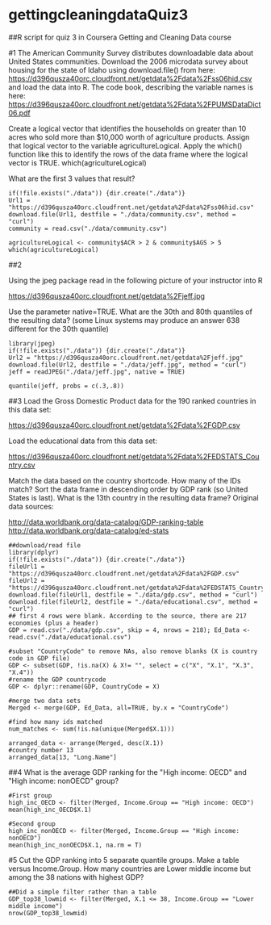 # gettingcleaningdataQuiz3
##R script for quiz 3 in Coursera Getting and Cleaning Data course

#1
The American Community Survey distributes downloadable data about United States communities. Download the 2006 microdata survey about housing for the state of Idaho using download.file() from here: 
https://d396qusza40orc.cloudfront.net/getdata%2Fdata%2Fss06hid.csv
and load the data into R. The code book, describing the variable names is here:
https://d396qusza40orc.cloudfront.net/getdata%2Fdata%2FPUMSDataDict06.pdf

Create a logical vector that identifies the households on greater than 10 acres who sold more than $10,000 worth of agriculture products. Assign that logical vector to the variable agricultureLogical. Apply the which() function like this to identify the rows of the data frame where the logical vector is TRUE.
which(agricultureLogical)

What are the first 3 values that result?
```
if(!file.exists("./data")) {dir.create("./data")}
Url1 = "https://d396qusza40orc.cloudfront.net/getdata%2Fdata%2Fss06hid.csv"
download.file(Url1, destfile = "./data/community.csv", method = "curl")
community = read.csv("./data/community.csv")

agricultureLogical <- community$ACR > 2 & community$AGS > 5
which(agricultureLogical)
```
##2

Using the jpeg package read in the following picture of your instructor into R

https://d396qusza40orc.cloudfront.net/getdata%2Fjeff.jpg

Use the parameter native=TRUE. What are the 30th and 80th quantiles of the resulting data? (some Linux systems may produce an answer 638 different for the 30th quantile)
```
library(jpeg)
if(!file.exists("./data")) {dir.create("./data")}
Url2 = "https://d396qusza40orc.cloudfront.net/getdata%2Fjeff.jpg"
download.file(Url2, destfile = "./data/jeff.jpg", method = "curl")
jeff = readJPEG("./data/jeff.jpg", native = TRUE)

quantile(jeff, probs = c(.3,.8))
```
##3
Load the Gross Domestic Product data for the 190 ranked countries in this data set:
  
https://d396qusza40orc.cloudfront.net/getdata%2Fdata%2FGDP.csv

Load the educational data from this data set:
  
https://d396qusza40orc.cloudfront.net/getdata%2Fdata%2FEDSTATS_Country.csv

Match the data based on the country shortcode. How many of the IDs match? Sort the data frame in descending order by GDP rank (so United States is last). What is the 13th country in the resulting data frame?
Original data sources:
  
http://data.worldbank.org/data-catalog/GDP-ranking-table
http://data.worldbank.org/data-catalog/ed-stats

```
##download/read file
library(dplyr)
if(!file.exists("./data")) {dir.create("./data")}
fileUrl1 = "https://d396qusza40orc.cloudfront.net/getdata%2Fdata%2FGDP.csv"
fileUrl2 = "https://d396qusza40orc.cloudfront.net/getdata%2Fdata%2FEDSTATS_Country.csv"
download.file(fileUrl1, destfile = "./data/gdp.csv", method = "curl")
download.file(fileUrl2, destfile = "./data/educational.csv", method = "curl")
## first 4 rows were blank. According to the source, there are 217 economies (plus a header)
GDP = read.csv("./data/gdp.csv", skip = 4, nrows = 218); Ed_Data <- read.csv("./data/educational.csv")

#subset "CountryCode" to remove NAs, also remove blanks (X is country code in GDP file)
GDP <- subset(GDP, !is.na(X) & X!= "", select = c("X", "X.1", "X.3", "X.4"))
#rename the GDP countrycode
GDP <- dplyr::rename(GDP, CountryCode = X)

#merge two data sets
Merged <- merge(GDP, Ed_Data, all=TRUE, by.x = "CountryCode")

#find how many ids matched
num_matches <- sum(!is.na(unique(Merged$X.1)))

arranged_data <- arrange(Merged, desc(X.1))
#country number 13
arranged_data[13, "Long.Name"]
```

##4
What is the average GDP ranking for the "High income: OECD" and "High income: nonOECD" group?
```
#First group
high_inc_OECD <- filter(Merged, Income.Group == "High income: OECD")
mean(high_inc_OECD$X.1)

#Second group
high_inc_nonOECD <- filter(Merged, Income.Group == "High income: nonOECD")
mean(high_inc_nonOECD$X.1, na.rm = T)
```

#5
Cut the GDP ranking into 5 separate quantile groups. Make a table versus Income.Group. How many countries are Lower middle income but among the 38 nations with highest GDP?
```
##Did a simple filter rather than a table
GDP_top38_lowmid <- filter(Merged, X.1 <= 38, Income.Group == "Lower middle income")
nrow(GDP_top38_lowmid)
```
